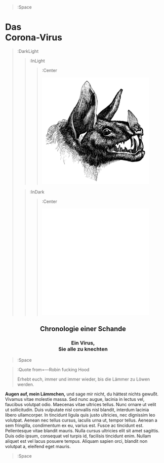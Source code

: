 > :Space


<h1>Das<br> Corona-Virus</h1>


> :DarkLight
> > :InLight
> > 
> > > :Center
> > >
> > > ![header](/images/corona-chronik.png)
>
> > :InDark
> >
> > > :Center
> > >
> > > ![header](/images/corona-chronik-inverted.png)


<div align="center"><h2>Chronologie einer Schande</h2></div>

<div align="center"><h3>Ein Virus,<br>Sie alle zu knechten</h3></div>


> :Space

> :Quote from=—Robin fucking Hood
>
> Erhebt euch, immer und immer wieder, bis die Lämmer zu Löwen werden.



__Augen auf, mein Lämmchen,__ und sage mir nicht, du hättest nichts gewußt. Vivamus vitae molestie massa. Sed nunc augue, lacinia in lectus vel, faucibus volutpat odio. Maecenas vitae ultrices tellus. Nunc ornare ut velit ut sollicitudin. Duis vulputate nisl convallis nisl blandit, interdum lacinia libero ullamcorper. In tincidunt ligula quis justo ultricies, nec dignissim leo volutpat. Aenean nec tellus cursus, iaculis urna ut, tempor tellus. Aenean a sem fringilla, condimentum ex eu, varius est. Fusce ac tincidunt est. Pellentesque vitae blandit mauris. Nulla cursus ultricies elit sit amet sagittis. Duis odio ipsum, consequat vel turpis id, facilisis tincidunt enim. Nullam aliquet est vel lacus posuere tempus. Aliquam sapien orci, blandit non volutpat a, eleifend eget mauris.

> :Space